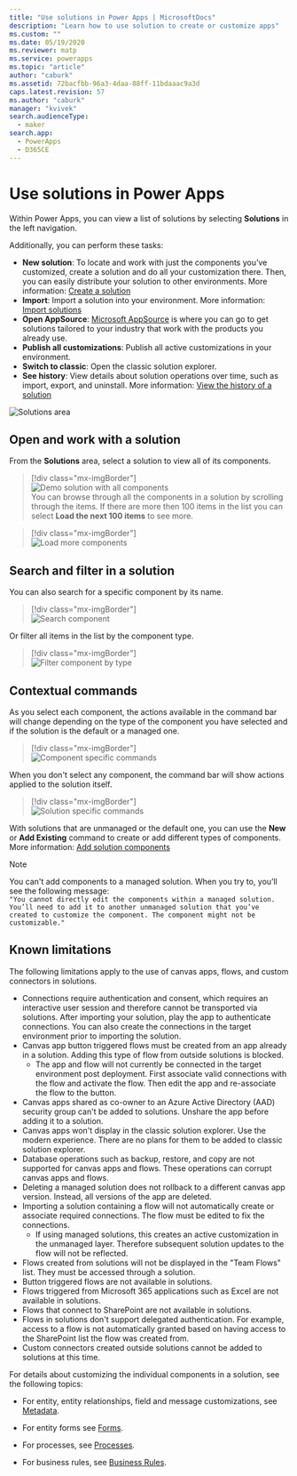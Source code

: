 ```yaml
---
title: "Use solutions in Power Apps | MicrosoftDocs"
description: "Learn how to use solution to create or customize apps"
ms.custom: ""
ms.date: 05/19/2020
ms.reviewer: matp
ms.service: powerapps
ms.topic: "article"
author: "caburk"
ms.assetid: 72bacfbb-96a3-4daa-88ff-11bdaaac9a3d
caps.latest.revision: 57
ms.author: "caburk"
manager: "kvivek"
search.audienceType: 
  - maker
search.app: 
  - PowerApps
  - D365CE
---
```

# Use solutions in Power Apps

 Within Power Apps, you can view a list of solutions by selecting **Solutions** in the left navigation. 

Additionally, you can perform these tasks: 
- **New solution**: To locate and work with just the components you’ve customized, create a solution and do all your customization there. Then, you can easily distribute your solution to other environments. More information: [Create a solution](create-solution.md) 
- **Import**: Import a solution into your environment. More information: [Import solutions](import-update-export-solutions.md) 
- **Open AppSource**: [Microsoft AppSource](https://appsource.microsoft.com/) is where you can go to get solutions tailored to your industry that work with the products you already use. 
- **Publish all customizations**: Publish all active customizations in your environment. 
- **Switch to classic**: Open the classic solution explorer. 
- **See history**: View details about solution operations over time, such as import, export, and uninstall. More information: [View the history of a solution](solution-history.md)

![Solutions area](media/solutions-area-tasks.png)

## Open and work with a solution
From the **Solutions** area, select a solution to view all of its components. 
 
> [!div class="mx-imgBorder"]  
> ![Demo solution with all components](media/solution-all-items-list.PNG "Demo solution with all components")   
 You can browse through all the components in a solution by scrolling through the items. If there are more then 100 items in the list you can select **Load the next 100 items** to see more. 
 
> [!div class="mx-imgBorder"]  
> ![Load more components](media/load-more.PNG "Load more components")  

 ## Search and filter in a solution
  You can also search for a specific component by its name. 
 
> [!div class="mx-imgBorder"]  
> ![Search component](media/solution-search-box.png "Search component")  
 
 Or filter all items in the list by the component type.
  
> [!div class="mx-imgBorder"]  
> ![Filter component by type](media/solution-filter.PNG "Filter component by type")  
 

 ## Contextual commands
 As you select each component, the actions available in the command bar will change depending on the type of the component you have selected and if the solution is the default or a managed one. 
 
> [!div class="mx-imgBorder"]  
> ![Component specific commands](media/component-commands.png "Component specific commands")  
 
 When you don't select any component, the command bar will show actions applied to the solution itself. 
 
> [!div class="mx-imgBorder"]  
> ![Solution specific commands](media/solution-commands.PNG "Solution specific commands")  
 
With solutions that are unmanaged or the default one, you can use the **New** or **Add Existing** command to create or add different types of components. More information: [Add solution components](create-solution.md#add-solution-components)
 
> [!NOTE]
> You can't add components to a managed solution. When you try to, you’ll see the following message:<br/>
`"You cannot directly edit the components within a managed solution. You’ll need to add it to another unmanaged solution that you’ve created to customize the component. The component might not be customizable."`

## Known limitations

The following limitations apply to the use of canvas apps, flows, and custom connectors in solutions. 

- Connections require authentication and consent, which requires an interactive user session and therefore cannot be transported via solutions. After importing your solution, play the app to authenticate connections. You can also create the connections in the target environment prior to importing the solution. 
- Canvas app button triggered flows must be created from an app already in a solution. Adding this type of flow from outside solutions is blocked.
  - The app and flow will not currently be connected in the target environment post deployment. First associate valid connections with the flow and activate the flow. Then edit the app and re-associate the flow to the button.
-	Canvas apps shared as co-owner to an Azure Active Directory (AAD) security group can't be added to solutions. Unshare the app before adding it to a solution.
-	Canvas apps won't display in the classic solution explorer. Use the modern experience. There are no plans for them to be added to classic solution explorer. 
- Database operations such as backup, restore, and copy are not supported for canvas apps and flows. These operations can corrupt canvas apps and flows.
- Deleting a managed solution does not rollback to a different canvas app version. Instead, all versions of the app are deleted.
- Importing a solution containing a flow will not automatically create or associate required connections. The flow must be edited to fix the connections.
  - If using managed solutions, this creates an active customization in the unmanaged layer. Therefore subsequent solution updates to the flow will not be reflected. 
- Flows created from solutions will not be displayed in the "Team Flows" list. They must be accessed through a solution. 
- Button triggered flows are not available in solutions.
- Flows triggered from Microsoft 365 applications such as Excel are not available in solutions.
- Flows that connect to SharePoint are not available in solutions.
- Flows in solutions don't support delegated authentication. For example, access to a flow is not automatically granted based on having access to the SharePoint list the flow was created from.
- Custom connectors created outside solutions cannot be added to solutions at this time.


 For details about customizing the individual components in a solution, see the following topics:  
  
-   For entity, entity relationships, field and message customizations, see [Metadata](create-edit-metadata.md).  
  
-   For entity forms see [Forms](../model-driven-apps/create-design-forms.md).  
  
-   For processes, see [Processes](../model-driven-apps/guide-staff-through-common-tasks-processes.md).  
  
-   For business rules, see [Business Rules](../model-driven-apps/create-business-rules-recommendations-apply-logic-form.md).  
